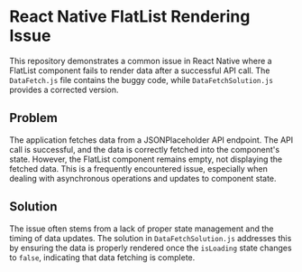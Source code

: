 # React Native FlatList Rendering Issue

This repository demonstrates a common issue in React Native where a FlatList component fails to render data after a successful API call.  The `DataFetch.js` file contains the buggy code, while `DataFetchSolution.js` provides a corrected version.

## Problem

The application fetches data from a JSONPlaceholder API endpoint.  The API call is successful, and the data is correctly fetched into the component's state. However, the FlatList component remains empty, not displaying the fetched data. This is a frequently encountered issue, especially when dealing with asynchronous operations and updates to component state.

## Solution

The issue often stems from a lack of proper state management and the timing of data updates.  The solution in `DataFetchSolution.js` addresses this by ensuring the data is properly rendered once the `isLoading` state changes to `false`, indicating that data fetching is complete.